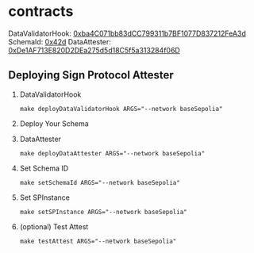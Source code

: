 # contracts

DataValidatorHook: [0xba4C071bb83dCC799311b7BF1077D837212FeA3d](https://base-sepolia.blockscout.com/address/0xba4C071bb83dCC799311b7BF1077D837212FeA3d?tab=contract)
SchemaId: [0x42d](https://testnet-scan.sign.global/schema/onchain_evm_84532_0x42d)
DataAttester: [0xDe1AF713E820D2DEa275d5d18C5f5a313284f06D](https://base-sepolia.blockscout.com/address/0xDe1AF713E820D2DEa275d5d18C5f5a313284f06D?tab=contract)


## Deploying Sign Protocol Attester

1. DataValidatorHook
    ```
    make deployDataValidatorHook ARGS="--network baseSepolia"
    ```

2. Deploy Your Schema 
   
3. DataAttester
    ```
    make deployDataAttester ARGS="--network baseSepolia"
    ```

4. Set Schema ID
    ```
    make setSchemaId ARGS="--network baseSepolia"
    ```

5. Set SPInstance
    ```
    make setSPInstance ARGS="--network baseSepolia"
    ```

6. (optional) Test Attest
    ```
    make testAttest ARGS="--network baseSepolia"
    ```